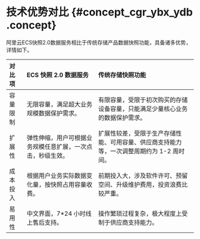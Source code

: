 # 技术优势对比 {#concept_cgr_ybx_ydb .concept}

阿里云ECS快照2.0数据服务相比于传统存储产品数据快照功能，具备诸多优势，详情如下。

|对比项|ECS 快照 2.0 数据服务|传统存储快照功能|
|:--|:--------------|:-------|
|容量限制|无限容量，满足超大业务规模数据保护需求。|有限容量，受限于初次购买的存储设备容量，只能满足少量核心业务的数据保护需求。|
|扩展性|弹性伸缩，用户可根据业务规模任意扩展，一次点击，秒级生效。|扩展性较差，受限于生产存储性能、可用容量、供应商支持能力等，一次调整周期约为 1-2 周时间。|
|成本投入|根据用户业务实际数据变化量，按快照占用容量收费。|前期投入大，涉及软件许可、预留空间、升级维护费用，投资浪费比较严重。|
|易用性|中文界面，7\*24 小时线上售后支持。|操作繁琐过程复杂，极大程度上受制于供应商支持能力。|

